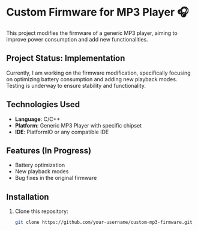 # Custom Firmware for MP3 Player 🎧

This project modifies the firmware of a generic MP3 player, aiming to improve power consumption and add new functionalities.

## Project Status: **Implementation**
Currently, I am working on the firmware modification, specifically focusing on optimizing battery consumption and adding new playback modes. Testing is underway to ensure stability and functionality.

## Technologies Used
- **Language**: C/C++
- **Platform**: Generic MP3 Player with specific chipset
- **IDE**: PlatformIO or any compatible IDE

## Features (In Progress)
- Battery optimization
- New playback modes
- Bug fixes in the original firmware

## Installation
1. Clone this repository:
   ```bash
   git clone https://github.com/your-username/custom-mp3-firmware.git
